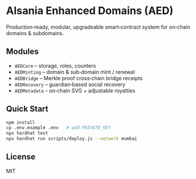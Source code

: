 
# Alsania Enhanced Domains (AED)

Production‑ready, modular, upgradeable smart‑contract system for on‑chain domains & subdomains.

## Modules
* `AEDCore` – storage, roles, counters
* `AEDMinting` – domain & sub‑domain mint / renewal
* `AEDBridge` – Merkle proof cross‑chain bridge receipts
* `AEDRecovery` – guardian‑based social recovery
* `AEDMetadata` – on‑chain SVG + adjustable royalties

## Quick Start

```bash
npm install
cp .env.example .env   # add PRIVATE_KEY
npx hardhat test
npx hardhat run scripts/deploy.js --network mumbai
```

## License
MIT

